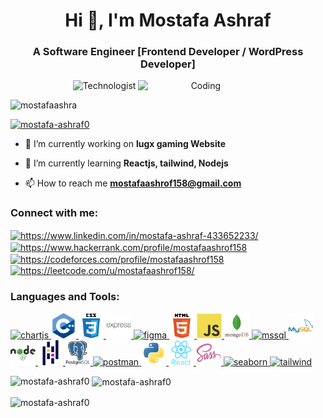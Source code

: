 <h1 align="center">Hi 👋, I'm Mostafa Ashraf</h1>
<h3 align="center">A Software Engineer [Frontend Developer / WordPress Developer] </h3>
<p align="center">
  <img src="https://raw.githubusercontent.com/Tarikul-Islam-Anik/Animated-Fluent-Emojis/master/Emojis/People/Technologist.png" alt="Technologist" width="150" height="150" />
  <img alt="Coding" src="https://camo.githubusercontent.com/1718a1780db6d1240b32dfc27d9d9cbf60c748e407fbf622caafedead2ef7be5/68747470733a2f2f6d65646961312e67697068792e636f6d2f6d656469612f4752564d376278646e3779454657544e36692f67697068792e6769663f6369643d656366303565343777766e39676573316a3079757935697961376f723274773871386774347263643865707465726a64267269643d67697068792e6769662663743d67" data-canonical-src="https://media1.giphy.com/media/GRVM7bxdn7yEFWTN6i/giphy.gif?cid=ecf05e47wvn9ges1j0yuy5iya7or2tw8q8gt4rcd8epterjd&amp;rid=giphy.gif&amp;ct=g" style="width:200px; display: inline-block;" data-target="animated-image.originalImage">


<p align="left"> <img src="https://komarev.com/ghpvc/?username=mostafa-ashraf0&label=Profile%20views&color=0e75b6&style=flat" alt="mostafaashra" /> </p>

<p align="left"> <a href="https://github.com/ryo-ma/github-profile-trophy"><img src="https://github-profile-trophy.vercel.app/?username=mostafa-ashraf0" alt="mostafa-ashraf0" /></a> </p>

- 🔭 I’m currently working on **lugx gaming Website**

- 🌱 I’m currently learning **Reactjs, tailwind, Nodejs**

- 📫 How to reach me **mostafaashrof158@gmail.com**

<h3 align="left">Connect with me:</h3>
<p align="left">
<a href="https://linkedin.com/in/https://www.linkedin.com/in/mostafa-ashraf-433652233/" target="blank"><img align="center" src="https://raw.githubusercontent.com/rahuldkjain/github-profile-readme-generator/master/src/images/icons/Social/linked-in-alt.svg" alt="https://www.linkedin.com/in/mostafa-ashraf-433652233/" height="30" width="40" /></a>
<a href="https://www.hackerrank.com/https://www.hackerrank.com/profile/mostafaashrof158" target="blank"><img align="center" src="https://raw.githubusercontent.com/rahuldkjain/github-profile-readme-generator/master/src/images/icons/Social/hackerrank.svg" alt="https://www.hackerrank.com/profile/mostafaashrof158" height="30" width="40" /></a>
<a href="https://codeforces.com/profile/https://codeforces.com/profile/mostafaashrof158" target="blank"><img align="center" src="https://raw.githubusercontent.com/rahuldkjain/github-profile-readme-generator/master/src/images/icons/Social/codeforces.svg" alt="https://codeforces.com/profile/mostafaashrof158" height="30" width="40" /></a>
<a href="https://www.leetcode.com/https://leetcode.com/u/mostafaashrof158/" target="blank"><img align="center" src="https://raw.githubusercontent.com/rahuldkjain/github-profile-readme-generator/master/src/images/icons/Social/leet-code.svg" alt="https://leetcode.com/u/mostafaashrof158/" height="30" width="40" /></a>
</p>

<h3 align="left">Languages and Tools:</h3>
<p align="left"> <a href="https://www.chartjs.org" target="_blank" rel="noreferrer"> <img src="https://www.chartjs.org/media/logo-title.svg" alt="chartjs" width="40" height="40"/> </a> <a href="https://www.w3schools.com/cpp/" target="_blank" rel="noreferrer"> <img src="https://raw.githubusercontent.com/devicons/devicon/master/icons/cplusplus/cplusplus-original.svg" alt="cplusplus" width="40" height="40"/> </a> <a href="https://www.w3schools.com/css/" target="_blank" rel="noreferrer"> <img src="https://raw.githubusercontent.com/devicons/devicon/master/icons/css3/css3-original-wordmark.svg" alt="css3" width="40" height="40"/> </a> <a href="https://expressjs.com" target="_blank" rel="noreferrer"> <img src="https://raw.githubusercontent.com/devicons/devicon/master/icons/express/express-original-wordmark.svg" alt="express" width="40" height="40"/> </a> <a href="https://www.figma.com/" target="_blank" rel="noreferrer"> <img src="https://www.vectorlogo.zone/logos/figma/figma-icon.svg" alt="figma" width="40" height="40"/> </a> <a href="https://www.w3.org/html/" target="_blank" rel="noreferrer"> <img src="https://raw.githubusercontent.com/devicons/devicon/master/icons/html5/html5-original-wordmark.svg" alt="html5" width="40" height="40"/> </a> <a href="https://developer.mozilla.org/en-US/docs/Web/JavaScript" target="_blank" rel="noreferrer"> <img src="https://raw.githubusercontent.com/devicons/devicon/master/icons/javascript/javascript-original.svg" alt="javascript" width="40" height="40"/> </a> <a href="https://www.mongodb.com/" target="_blank" rel="noreferrer"> <img src="https://raw.githubusercontent.com/devicons/devicon/master/icons/mongodb/mongodb-original-wordmark.svg" alt="mongodb" width="40" height="40"/> </a> <a href="https://www.microsoft.com/en-us/sql-server" target="_blank" rel="noreferrer"> <img src="https://www.svgrepo.com/show/303229/microsoft-sql-server-logo.svg" alt="mssql" width="40" height="40"/> </a> <a href="https://www.mysql.com/" target="_blank" rel="noreferrer"> <img src="https://raw.githubusercontent.com/devicons/devicon/master/icons/mysql/mysql-original-wordmark.svg" alt="mysql" width="40" height="40"/> </a> <a href="https://nodejs.org" target="_blank" rel="noreferrer"> <img src="https://raw.githubusercontent.com/devicons/devicon/master/icons/nodejs/nodejs-original-wordmark.svg" alt="nodejs" width="40" height="40"/> </a> <a href="https://pandas.pydata.org/" target="_blank" rel="noreferrer"> <img src="https://raw.githubusercontent.com/devicons/devicon/2ae2a900d2f041da66e950e4d48052658d850630/icons/pandas/pandas-original.svg" alt="pandas" width="40" height="40"/> </a> <a href="https://www.postgresql.org" target="_blank" rel="noreferrer"> <img src="https://raw.githubusercontent.com/devicons/devicon/master/icons/postgresql/postgresql-original-wordmark.svg" alt="postgresql" width="40" height="40"/> </a> <a href="https://postman.com" target="_blank" rel="noreferrer"> <img src="https://www.vectorlogo.zone/logos/getpostman/getpostman-icon.svg" alt="postman" width="40" height="40"/> </a> <a href="https://www.python.org" target="_blank" rel="noreferrer"> <img src="https://raw.githubusercontent.com/devicons/devicon/master/icons/python/python-original.svg" alt="python" width="40" height="40"/> </a> <a href="https://reactjs.org/" target="_blank" rel="noreferrer"> <img src="https://raw.githubusercontent.com/devicons/devicon/master/icons/react/react-original-wordmark.svg" alt="react" width="40" height="40"/> </a> <a href="https://sass-lang.com" target="_blank" rel="noreferrer"> <img src="https://raw.githubusercontent.com/devicons/devicon/master/icons/sass/sass-original.svg" alt="sass" width="40" height="40"/> </a> <a href="https://seaborn.pydata.org/" target="_blank" rel="noreferrer"> <img src="https://seaborn.pydata.org/_images/logo-mark-lightbg.svg" alt="seaborn" width="40" height="40"/> </a> <a href="https://tailwindcss.com/" target="_blank" rel="noreferrer"> <img src="https://www.vectorlogo.zone/logos/tailwindcss/tailwindcss-icon.svg" alt="tailwind" width="40" height="40"/> </a> </p>

<p><img align="left" src="https://github-readme-stats.vercel.app/api/top-langs?username=mostafa-ashraf0&show_icons=true&locale=en&layout=compact" alt="mostafa-ashraf0" /></p>

<p>&nbsp;<img align="center" src="https://github-readme-stats.vercel.app/api?username=mostafa-ashraf0&show_icons=true&locale=en" alt="mostafa-ashraf0" /></p>

<p><img align="center" src="https://github-readme-streak-stats.herokuapp.com/?user=mostafa-ashraf0&" alt="mostafa-ashraf0" /></p>

